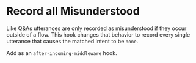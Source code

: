 # Record all Misunderstood

Like Q&As utterances are only recorded as misunderstood if they occur outside of a flow. This hook changes that behavior to record every single utterance that causes the matched intent to be `none`.

Add as an `after-incoming-middleware` hook.
